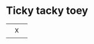 # Ticky tacky toey
<table>
  <tr>
    <td> </td>
    <td> </td>
    <td> </td>
  </tr>
    <tr>
    <td> </td>
    <td> X </td>
    <td> </td>
  </tr>
  <tr>
    <td> </td>
    <td> </td>
    <td> </td>
  </tr>
</table>
